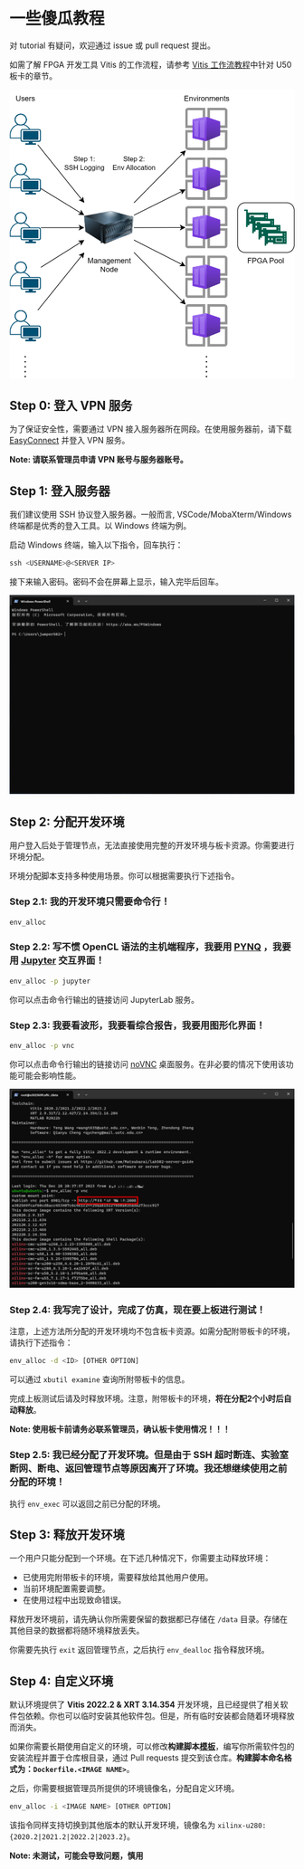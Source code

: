 # 一些傻瓜教程
对 tutorial 有疑问，欢迎通过 issue 或 pull request 提出。

如需了解 FPGA 开发工具 Vitis 的工作流程，请参考 [Vitis 工作流教程](https://github.com/Reconfigurable-Computing/Vitis_workflow)中针对 U50 板卡的章节。

![Workflow](./images/workflow.png)
## Step 0: 登入 VPN 服务
为了保证安全性，需要通过 VPN 接入服务器所在网段。在使用服务器前，请下载 [EasyConnect](https://support.sangfor.com.cn/productSoftware/list?product_id=20&category_id=56) 并登入 VPN 服务。

**Note: 请联系管理员申请 VPN 账号与服务器账号。**
## Step 1: 登入服务器
我们建议使用 SSH 协议登入服务器。一般而言, VSCode/MobaXterm/Windows 终端都是优秀的登入工具。以 Windows 终端为例。

启动 Windows 终端，输入以下指令，回车执行：
```powershell
ssh <USERNAME>@<SERVER IP>
```
接下来输入密码。密码不会在屏幕上显示，输入完毕后回车。

![logging](./images/logging.gif)
## Step 2: 分配开发环境
用户登入后处于管理节点，无法直接使用完整的开发环境与板卡资源。你需要进行环境分配。

环境分配脚本支持多种使用场景。你可以根据需要执行下述指令。
### Step 2.1: 我的开发环境只需要命令行！
```bash
env_alloc
```
### Step 2.2: 写不惯 OpenCL 语法的主机端程序，我要用 [PYNQ](http://www.pynq.io/) ，我要用 [Jupyter](https://jupyter.org/) 交互界面！
```bash
env_alloc -p jupyter
```
你可以点击命令行输出的链接访问 JupyterLab 服务。
### Step 2.3: 我要看波形，我要看综合报告，我要用图形化界面！
```bash
env_alloc -p vnc
```
你可以点击命令行输出的链接访问 [noVNC](https://novnc.com/info.html) 桌面服务。在非必要的情况下使用该功能可能会影响性能。

![GUI](./images/gui.gif)
### Step 2.4: 我写完了设计，完成了仿真，现在要上板进行测试！
注意，上述方法所分配的开发环境均不包含板卡资源。如需分配附带板卡的环境，请执行下述指令：
```bash
env_alloc -d <ID> [OTHER OPTION]
```
可以通过 `xbutil examine` 查询所附带板卡的信息。

完成上板测试后请及时释放环境。注意，附带板卡的环境，**将在分配2个小时后自动释放**。

**Note: 使用板卡前请务必联系管理员，确认板卡使用情况！！！**
### Step 2.5: 我已经分配了开发环境。但是由于 SSH 超时断连、实验室断网、断电、返回管理节点等原因离开了环境。我还想继续使用之前分配的环境！
执行 `env_exec` 可以返回之前已分配的环境。
## Step 3: 释放开发环境
一个用户只能分配到一个环境。在下述几种情况下，你需要主动释放环境：
- 已使用完附带板卡的环境，需要释放给其他用户使用。
- 当前环境配置需要调整。
- 在使用过程中出现致命错误。

释放开发环境前，请先确认你所需要保留的数据都已存储在 `/data` 目录。存储在其他目录的数据都将随环境释放丢失。

你需要先执行 `exit` 返回管理节点，之后执行 `env_dealloc` 指令释放环境。
## Step 4: 自定义环境
默认环境提供了 **Vitis 2022.2 & XRT 3.14.354** 开发环境，且已经提供了相关软件包依赖。你也可以临时安装其他软件包。但是，所有临时安装都会随着环境释放而消失。

如果你需要长期使用自定义的环境，可以修改**构建脚本[模板](./Dockerfile.template)**，编写你所需软件包的安装流程并置于仓库根目录，通过 Pull requests 提交到该仓库。**构建脚本命名格式为：`Dockerfile.<IMAGE NAME>`**。

之后，你需要根据管理员所提供的环境镜像名，分配自定义环境。
```bash
env_alloc -i <IMAGE NAME> [OTHER OPTION]
```
该指令同样支持切换到其他版本的默认开发环境，镜像名为 `xilinx-u280:{2020.2|2021.2|2022.2|2023.2}`。

**Note: 未测试，可能会导致问题，慎用**
